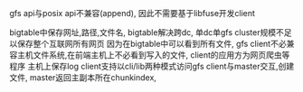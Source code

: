 gfs api与posix api不兼容(append), 因此不需要基于libfuse开发client

bigtable中保存网址,路径,文件名, bigtable解决跨dc, 单dc单gfs cluster规模不足以保存整个互联网所有网页
因为在bigtable中可以看到所有文件, gfs client不必兼容主机文件系统,在前端主机上不必看到写入的文件, client的应用方为网页爬虫等程序
主机上保存log
client支持以cli/lib两种模式访问gfs
client与master交互,创建文件, master返回主副本所在chunkindex, 